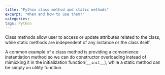 ```yaml
---
title: "Python class method and static methods"
excerpt: "When and how to use them?"
categories:
tags: Python
---
```


Class methods allow user to access or update attributes related to the class, while static methods are independent of any instance or the class itself.

A common example of a class method is providing a convenience instantiation method so we can do constructor overloading instead of mimicking it in the initialization function(`__init__`), while a static method can be simply an utility function.
